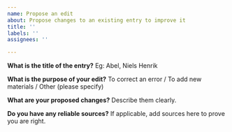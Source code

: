 ```yaml
---
name: Propose an edit
about: Propose changes to an existing entry to improve it
title: ''
labels: ''
assignees: ''

---
```


**What is the title of the entry?**
Eg: Abel, Niels Henrik

**What is the purpose of your edit?**
To correct an error / To add new materials / Other (please specify)

**What are your proposed changes?**
Describe them clearly.

**Do you have any reliable sources?**
If applicable, add sources here to prove you are right.
